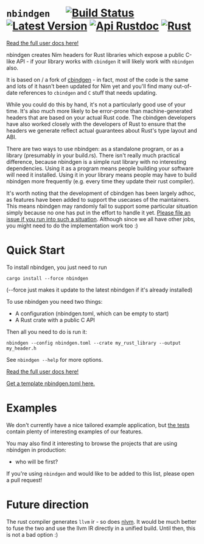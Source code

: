 # `nbindgen` &emsp; [![Build Status]][travis] [![Latest Version]][crates.io] [![Api Rustdoc]][rustdoc] [![Rust](https://img.shields.io/badge/rust-1.32%2B-blue.svg?maxAge=3600)](https://github.com/arnetheduck/nbindgen)

[Build Status]: https://api.travis-ci.org/arnetheduck/nbindgen.svg?branch=master
[travis]: https://travis-ci.org/arnetheduck/nbindgen
[Latest Version]: https://img.shields.io/crates/v/nbindgen.svg
[crates.io]: https://crates.io/crates/nbindgen
[Api Rustdoc]: https://img.shields.io/badge/api-rustdoc-blue.svg
[rustdoc]: https://docs.rs/nbindgen

[Read the full user docs here!](docs.md)

nbindgen creates Nim headers for Rust libraries which expose a public C-like API - if your library works with `cbindgen` it will likely work with `nbindgen` also.

It is based on / a fork of [cbindgen](https://github.com/eqrion/cbindgen) - in fact, most of the code is the same and lots of it hasn't been updated for Nim yet and you'll find many out-of-date references to `cbindgen` and `C` stuff that needs updating.

While you could do this by hand, it's not a particularly good use of your time. It's also much more likely to be error-prone than machine-generated headers that are based on your actual Rust code. The cbindgen developers have also worked closely with the developers of Rust to ensure that the headers we generate reflect actual guarantees about Rust's type layout and ABI.

There are two ways to use nbindgen: as a standalone program, or as a library (presumably in your build.rs).
There isn't really much practical difference, because nbindgen is a simple rust library with no interesting dependencies. Using it as a program means people building your software will need it installed. Using it in your library means people may have to build nbindgen more frequently (e.g. every time they update their rust compiler).

It's worth noting that the development of cbindgen has been largely adhoc, as features have been added to support the usecases of the maintainers. This means nbindgen may randomly fail to support some particular situation simply because no one has put in the effort to handle it yet. [Please file an issue if you run into such a situation](https://github.com/arnetheduck/nbindgen/issues/new). Although since we all have other jobs, you might need to do the implementation work too :)

# Quick Start

To install nbindgen, you just need to run

```text
cargo install --force nbindgen
```

(--force just makes it update to the latest nbindgen if it's already installed)

To use nbindgen you need two things:

* A configuration (nbindgen.toml, which can be empty to start)
* A Rust crate with a public C API

Then all you need to do is run it:

```text
nbindgen --config nbindgen.toml --crate my_rust_library --output my_header.h
```

See `nbindgen --help` for more options.

[Read the full user docs here!](docs.md)

[Get a template nbindgen.toml here.](template.toml)



# Examples

We don't currently have a nice tailored example application, but [the tests](tests/rust/) contain plenty of interesting examples of our features.

You may also find it interesting to browse the projects that are using nbindgen in production:

* who will be first?

If you're using `nbindgen` and would like to be added to this list, please open a pull request!

# Future direction

The rust compiler generates `llvm` ir - so does [nlvm](https://github.com/arnetheduck/nlvm). It would be much better to fuse the two and use the llvm IR directly in a unified build. Until then, this is not a bad option :)
